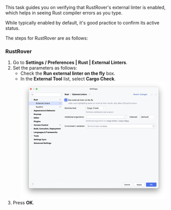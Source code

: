 This task guides you on verifying that RustRover's external linter is enabled, which helps in seeing Rust compiler errors as you type. 

While typically enabled by default, it's good practice to confirm its active status.

The steps for RustRover are as follows:

### RustRover
1. Go to **Settings / Preferences | Rust | External Linters**.
2. Set the parameters as follows:
   - Check the **Run external linter on the fly** box.
   - In the **External Tool** list, select **Cargo Check**.
![External Linters](images/rustrover_external_linters.png)
3. Press **OK**.


